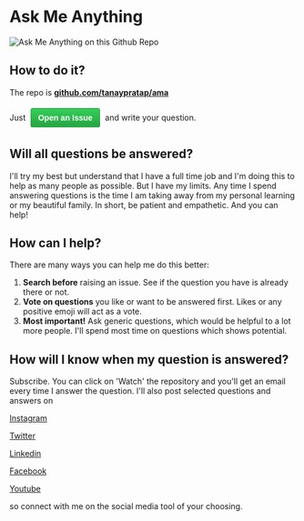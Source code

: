 # Ask Me Anything
![Ask Me Anything on this Github Repo](https://i.imgur.com/OA9wxdO.jpg)

## How to do it?

The repo is **[github.com/tanaypratap/ama](https://github.com/tanaypratap/ama)**

Just  <button 
    style="padding: 10px; 
    border-radius: 5%; 
    margin: 5px; 
    background-image: linear-gradient(-180deg,#34d058,#28a745 90%);
    color: #fff; 
    border: 1px solid rgba(27,31,35,.2);
    border-radius: .25em;
    cursor: pointer;
    display: inline-block;
    font-size: 14px;
    font-weight: 600;
    line-height: 20px;
    padding: 6px 12px;" href="https://github.com/tanaypratap/ama/issues/new">Open an Issue</button> and write your question.

## Will all questions be answered?

I'll try my best but understand that I have a full time job and I'm doing this to help as many people as possible. But I have my limits. Any time I spend answering questions is the time I am taking away from my personal learning or my beautiful family.
In short, be patient and empathetic. And you can help!

## How can I help?

There are many ways you can help me do this better:
1. **Search before** raising an issue. See if the question you have is already there or not.
2. **Vote on questions** you like or want to be answered first. Likes or any positive emoji will act as a vote.
3. **Most important!** Ask generic questions, which would be helpful to a lot more people. I'll spend most time on questions which shows potential.

## How will I know when my question is answered?

Subscribe. You can click on 'Watch' the repository and you'll get an email every time I answer the question.
I'll also post selected questions and answers on

[Instagram](https://instagram.com/tanaypratap) 

[Twitter](https://twitter.com/@tanaypratap) 

[Linkedin](https://www.linkedin.com/in/tpratap/) 

[Facebook](https://facebook.com/prataptanay) 

[Youtube](https://youtube.com/tanaypratap) 


so connect with me on the social media tool of your choosing.

